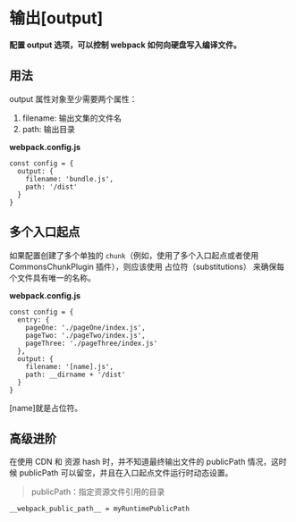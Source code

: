 # 输出[output]

**配置 output 选项，可以控制 webpack 如何向硬盘写入编译文件。**

## 用法

output 属性对象至少需要两个属性：

1. filename: 输出文集的文件名
2. path: 输出目录

**webpack.config.js**

```
const config = {
  output: {
    filename: 'bundle.js',
    path: '/dist'
  }
}
```

## 多个入口起点

如果配置创建了多个单独的 `chunk`（例如，使用了多个入口起点或者使用 CommonsChunkPlugin 插件），则应该使用 占位符（substitutions） 来确保每个文件具有唯一的名称。

**webpack.config.js**

```
const config = {
  entry: {
    pageOne: './pageOne/index.js',
    pageTwo: './pageTwo/index.js',
    pageThree: './pageThree/index.js'
  },
  output: {
    filename: '[name].js',
    path: __dirname + '/dist'
  }
}
```

[name]就是占位符。

## 高级进阶

在使用 CDN 和 资源 hash 时，并不知道最终输出文件的 publicPath 情况，这时候 publicPath 可以留空，并且在入口起点文件运行时动态设置。

> publicPath：指定资源文件引用的目录

```
__webpack_public_path__ = myRuntimePublicPath
```
